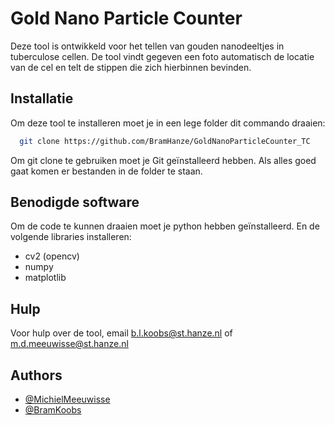 # Gold Nano Particle Counter

Deze tool is ontwikkeld voor het tellen van gouden nanodeeltjes in tuberculose cellen. De tool vindt gegeven een foto automatisch de locatie van de cel en telt de stippen die zich hierbinnen bevinden.

## Installatie

Om deze tool te installeren moet je in een lege folder dit commando draaien:

```bash
  git clone https://github.com/BramHanze/GoldNanoParticleCounter_TC
```
Om git clone te gebruiken moet je Git geïnstalleerd hebben. Als alles goed gaat komen er bestanden in de folder te staan.

## Benodigde software
Om de code te kunnen draaien moet je python hebben geïnstalleerd. En de volgende libraries installeren:
* cv2 (opencv)
* numpy
* matplotlib


## Hulp

Voor hulp over de tool, email b.l.koobs@st.hanze.nl of m.d.meeuwisse@st.hanze.nl


## Authors
- [@MichielMeeuwisse](m.d.meeuwisse@st.hanze.nl)
- [@BramKoobs](https://github.com/BramHanze)
